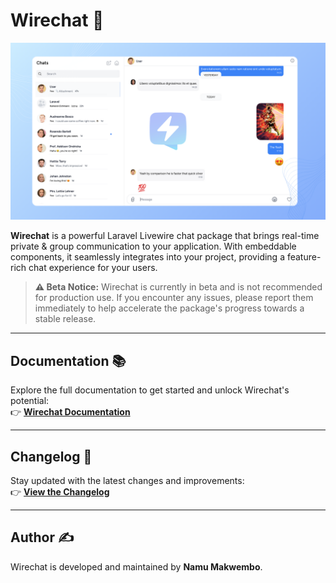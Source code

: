 # **Wirechat** 🚀  

![Wirechat Preview](wirechat-preview.png)  

**Wirechat** is a powerful Laravel Livewire chat package that brings real-time private & group communication to your application. With embeddable components, it seamlessly integrates into your project, providing a feature-rich chat experience for your users.  

> **⚠️ Beta Notice:** Wirechat is currently in beta and is not recommended for production use. If you encounter any issues, please report them immediately to help accelerate the package's progress towards a stable release.  

---

## **Documentation** 📚  
Explore the full documentation to get started and unlock Wirechat's potential:  
👉 [**Wirechat Documentation**](https://wirechat.namuio.com)  

---

## **Changelog** 📜  
Stay updated with the latest changes and improvements:  
👉 [**View the Changelog**](https://github.com/namumakwembo/wirechat/blob/main/CHANGELOG.md)  

---

## **Author** ✍️  
Wirechat is developed and maintained by **Namu Makwembo**.  